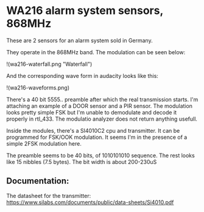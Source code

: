# WA216 alarm system sensors, 868MHz

These are 2 sensors for an alarm system sold in Germany.

They operate in the 868MHz band. The modulation can be seen below:

!(wa216-waterfall.png "Waterfall")

And the corresponding wave form in audacity looks like this:

!(wa216-waveforms.png)

There's a 40 bit 5555.. preamble after which the real transmission starts. I'm attaching an example of a DOOR sensor and a PIR sensor. The modulation looks pretty simple FSK but I'm unable to demodulate and decode it properly in rtl_433. The modulatio analyzer does not return anything usefull.

Inside the modules, there's a SI4010C2 cpu and transmitter. It can be programmed for FSK/OOK modulation. It seems I'm in the presence of a simple 2FSK modulation here. 

The preamble seems to be 40 bits, of 1010101010 sequence. The rest looks like 15 nibbles (7.5 bytes). 
The bit width is about 200-230uS

## Documentation:

The datasheet for the transmitter: https://www.silabs.com/documents/public/data-sheets/Si4010.pdf
